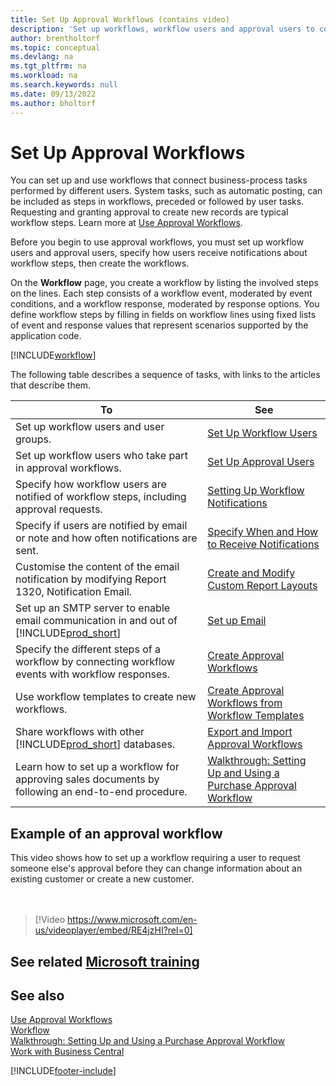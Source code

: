 ```yaml
---
title: Set Up Approval Workflows (contains video)
description: 'Set up workflows, workflow users and approval users to connect business-process system tasks performed by these different users.'
author: brentholtorf
ms.topic: conceptual
ms.devlang: na
ms.tgt_pltfrm: na
ms.workload: na
ms.search.keywords: null
ms.date: 09/13/2022
ms.author: bholtorf
---
```

# Set Up Approval Workflows

You can set up and use workflows that connect business-process tasks performed by different users. System tasks, such as automatic posting, can be included as steps in workflows, preceded or followed by user tasks. Requesting and granting approval to create new records are typical workflow steps. Learn more at [Use Approval Workflows](across-use-workflows.md).

Before you begin to use approval workflows, you must set up workflow users and approval users, specify how users receive notifications about workflow steps, then create the workflows.

On the **Workflow** page, you create a workflow by listing the involved steps on the lines. Each step consists of a workflow event, moderated by event conditions, and a workflow response, moderated by response options. You define workflow steps by filling in fields on workflow lines using fixed lists of event and response values that represent scenarios supported by the application code.

[!INCLUDE[workflow](includes/workflow.md)]

The following table describes a sequence of tasks, with links to the articles that describe them.

|**To**|**See**|  
|------------|-------------|  
|Set up workflow users and user groups.|[Set Up Workflow Users](across-how-to-set-up-workflow-users.md)|  
|Set up workflow users who take part in approval workflows.|[Set Up Approval Users](across-how-to-set-up-approval-users.md)|  
|Specify how workflow users are notified of workflow steps, including approval requests.|[Setting Up Workflow Notifications](across-setting-up-workflow-notifications.md)|  
|Specify if users are notified by email or note and how often notifications are sent.|[Specify When and How to Receive Notifications](across-how-to-specify-when-and-how-to-receive-notifications.md)|  
|Customise the content of the email notification by modifying Report 1320, Notification Email.|[Create and Modify Custom Report Layouts](ui-how-create-custom-report-layout.md)|  
|Set up an SMTP server to enable email communication in and out of [!INCLUDE[prod_short](includes/prod_short.md)]|[Set up Email](admin-how-setup-email.md)|
|Specify the different steps of a workflow by connecting workflow events with workflow responses.|[Create Approval Workflows](across-how-to-create-workflows.md)|  
|Use workflow templates to create new workflows.|[Create Approval Workflows from Workflow Templates](across-how-to-create-workflows-from-workflow-templates.md)|  
|Share workflows with other [!INCLUDE[prod_short](includes/prod_short.md)] databases.|[Export and Import Approval Workflows](across-how-to-export-and-import-workflows.md)|  
|Learn how to set up a workflow for approving sales documents by following an end-to-end procedure.|[Walkthrough: Setting Up and Using a Purchase Approval Workflow](walkthrough-setting-up-and-using-a-purchase-approval-workflow.md)|  

## Example of an approval workflow

This video shows how to set up a workflow requiring a user to request someone else's approval before they can change information about an existing customer or create a new customer.  
<br><br>  

> [!Video https://www.microsoft.com/en-us/videoplayer/embed/RE4jzHI?rel=0]

## See related [Microsoft training](/training/modules/create-workflows/)

## See also

[Use Approval Workflows](across-use-workflows.md)  
[Workflow](across-workflow.md)  
[Walkthrough: Setting Up and Using a Purchase Approval Workflow](walkthrough-setting-up-and-using-a-purchase-approval-workflow.md)  
[Work with Business Central](ui-work-product.md)

[!INCLUDE[footer-include](includes/footer-banner.md)]
